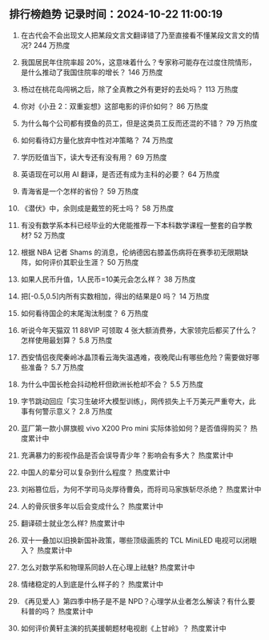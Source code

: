 
## 排行榜趋势 记录时间：2024-10-22 11:00:19
  
  1. 在古代会不会出现文人把某段文言文翻译错了乃至直接看不懂某段文言文的情况? 244 万热度
    
  2. 我国居民年住院率超 20%，这意味着什么？专家称可能存在过度住院情形，是什么推动了我国住院率的增长？ 146 万热度
    
  3. 杨过在桃花岛闯祸之后，除了全真教之外有更好的去处吗？ 113 万热度
    
  4. 你对《小丑 2：双重妄想》这部电影的评价如何？ 86 万热度
    
  5. 为什么每个公司都有摸鱼的员工，但是这类员工反而还混的不错？ 79 万热度
    
  6. 如何看待幻方量化放弃中性对冲策略？ 74 万热度
    
  7. 学历贬值当下，读大专还有没有用？ 69 万热度
    
  8. 英语现在可以用 AI 翻译，是否还有成为主科的必要？ 64 万热度
    
  9. 青海省是一个怎样的省份？ 59 万热度
    
  10. 《潜伏》中，余则成是戴笠的死士吗？ 58 万热度
    
  11. 有没有数学系本科已经毕业的大佬能推荐一下本科数学课程一整套的自学教材? 52 万热度
    
  12. 根据 NBA 记者 Shams 的消息，伦纳德因右膝盖伤病将在赛季初无限期缺阵，如何评价其职业生涯？ 50 万热度
    
  13. 如果人民币升值，1人民币=10美元会怎么样？ 38 万热度
    
  14. 把[-0.5,0.5]内所有实数相加，得出的结果是0 吗？ 14 万热度
    
  15. 如何看待国企的末尾淘汰制度？ 6 万热度
    
  16. 听说今年天猫双 11 88VIP 可领取 4 张大额消费券，大家领完后都买了什么？怎样使用最划算？ 5.8 万热度
    
  17. 西安情侣夜爬秦岭冰晶顶看云海失温遇难，夜晚爬山有哪些危险？需要做好哪些准备？ 5.7 万热度
    
  18. 为什么中国长枪会抖动枪杆但欧洲长枪却不会？ 5.5 万热度
    
  19. 字节跳动回应「实习生破坏大模型训练」，网传损失上千万美元严重夸大，此事有何警示意义？ 2.8 万热度
    
  20. 蓝厂第一款小屏旗舰 vivo X200 Pro mini 实际体验如何？是否值得购买？ 热度累计中
    
  21. 充满暴力的影视作品是否会误导青少年？影响会有多大？ 热度累计中
    
  22. 中国人的辈分可以复杂到什么程度？ 热度累计中
    
  23. 刘裕篡位后，为何不学司马炎厚待曹奂，而将司马家族斩尽杀绝？ 热度累计中
    
  24. 人的骨灰很多年以后会变成什么？ 热度累计中
    
  25. 翻译硕士就业怎么样? 热度累计中
    
  26. 双十一叠加以旧换新国补政策，哪些顶级画质的 TCL MiniLED 电视可以闭眼入？ 热度累计中
    
  27. 怎么对数学系和物理系同龄人在心理上祛魅? 热度累计中
    
  28. 情绪稳定的人到底是什么样子的？ 热度累计中
    
  29. 《再见爱人》第四季中杨子是不是 NPD？心理学从业者怎么解读？有什么要科普的吗？ 热度累计中
    
  30. 如何评价黄轩主演的抗美援朝题材电视剧《上甘岭》？ 热度累计中
    